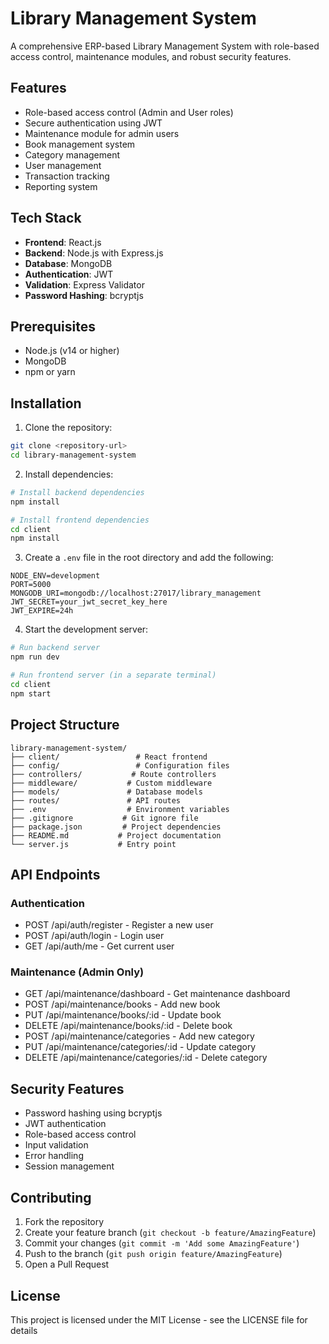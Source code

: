 # Library Management System

A comprehensive ERP-based Library Management System with role-based access control, maintenance modules, and robust security features.

## Features

- Role-based access control (Admin and User roles)
- Secure authentication using JWT
- Maintenance module for admin users
- Book management system
- Category management
- User management
- Transaction tracking
- Reporting system

## Tech Stack

- **Frontend**: React.js
- **Backend**: Node.js with Express.js
- **Database**: MongoDB
- **Authentication**: JWT
- **Validation**: Express Validator
- **Password Hashing**: bcryptjs

## Prerequisites

- Node.js (v14 or higher)
- MongoDB
- npm or yarn

## Installation

1. Clone the repository:
```bash
git clone <repository-url>
cd library-management-system
```

2. Install dependencies:
```bash
# Install backend dependencies
npm install

# Install frontend dependencies
cd client
npm install
```

3. Create a `.env` file in the root directory and add the following:
```
NODE_ENV=development
PORT=5000
MONGODB_URI=mongodb://localhost:27017/library_management
JWT_SECRET=your_jwt_secret_key_here
JWT_EXPIRE=24h
```

4. Start the development server:
```bash
# Run backend server
npm run dev

# Run frontend server (in a separate terminal)
cd client
npm start
```

## Project Structure

```
library-management-system/
├── client/                 # React frontend
├── config/                 # Configuration files
├── controllers/           # Route controllers
├── middleware/           # Custom middleware
├── models/               # Database models
├── routes/               # API routes
├── .env                  # Environment variables
├── .gitignore           # Git ignore file
├── package.json         # Project dependencies
├── README.md           # Project documentation
└── server.js           # Entry point
```

## API Endpoints

### Authentication
- POST /api/auth/register - Register a new user
- POST /api/auth/login - Login user
- GET /api/auth/me - Get current user

### Maintenance (Admin Only)
- GET /api/maintenance/dashboard - Get maintenance dashboard
- POST /api/maintenance/books - Add new book
- PUT /api/maintenance/books/:id - Update book
- DELETE /api/maintenance/books/:id - Delete book
- POST /api/maintenance/categories - Add new category
- PUT /api/maintenance/categories/:id - Update category
- DELETE /api/maintenance/categories/:id - Delete category

## Security Features

- Password hashing using bcryptjs
- JWT authentication
- Role-based access control
- Input validation
- Error handling
- Session management

## Contributing

1. Fork the repository
2. Create your feature branch (`git checkout -b feature/AmazingFeature`)
3. Commit your changes (`git commit -m 'Add some AmazingFeature'`)
4. Push to the branch (`git push origin feature/AmazingFeature`)
5. Open a Pull Request

## License

This project is licensed under the MIT License - see the LICENSE file for details 